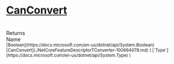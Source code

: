 # [CanConvert](./NetCoreFeatureDescriptorTConverter-100664078.md)


<br>
Returns<img width=500/>Name
<br>
<sub>[Boolean](https://docs.microsoft.com/en-us/dotnet/api/System.Boolean)</sub><img width=500/><sub>[CanConvert](./NetCoreFeatureDescriptorTConverter-100664078.md) ( [`Type`](https://docs.microsoft.com/en-us/dotnet/api/System.Type) )</sub><br>


